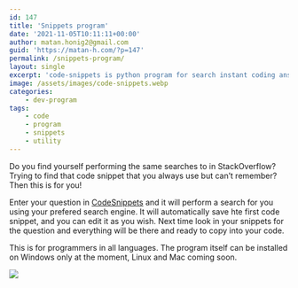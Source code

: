 ```yaml
---
id: 147
title: 'Snippets program'
date: '2021-11-05T10:11:11+00:00'
author: matan.honig2@gmail.com
guid: 'https://matan-h.com/?p=147'
permalink: /snippets-program/
layout: single
excerpt: 'code-snippets is python program for search instant coding answers and save it for later use.'
image: /assets/images/code-snippets.webp
categories:
    - dev-program
tags:
    - code
    - program
    - snippets
    - utility
---
```


Do you find yourself performing the same searches to in StackOverflow? Trying to find that code snippet that you always use but can’t remember? Then this is for you!

Enter your question in [CodeSnippets](https://github.com/matan-h/code-snippets) and it will perform a search for you using your prefered search engine. It will automatically save hte first code snippet, and you can edit it as you wish. Next time look in your snippets for the question and everything will be there and ready to copy into your code.

This is for programmers in all languages. The program itself can be installed on Windows only at the moment, Linux and Mac coming soon.

![](/assets/images/code-snippets.webp)
